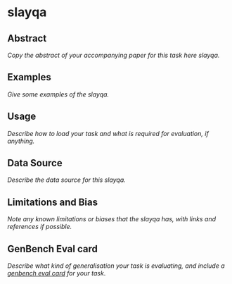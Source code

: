 # slayqa

## Abstract
*Copy the abstract of your accompanying paper for this task here slayqa.*

## Examples
*Give some examples of the slayqa.*

## Usage
*Describe how to load your task and what is required for evaluation, if anything.*

## Data Source
*Describe the data source for this slayqa.*

## Limitations and Bias
*Note any known limitations or biases that the slayqa has, with links and references if possible.*

## GenBench Eval card
*Describe what kind of generalisation your task is evaluating, and include a [genbench eval card](https://genbench.org/eval_cards/) for your task*.
